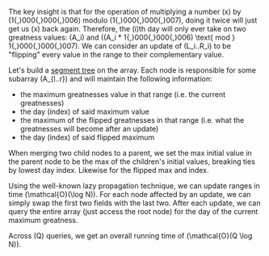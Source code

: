 The key insight is that for the operation of multiplying a number \(x\) by \(1{,}000{,}000{,}006\) modulo \(1{,}000{,}000{,}007\), doing it twice will just get us \(x\) back again. Therefore, the \(i\)th day will only ever take on two greatness values: \(A_i\) and \((A_i * 1{,}000{,}000{,}006) \text{ mod } 1{,}000{,}000{,}007\). We can consider an update of \(L_i..R_i\) to be "flipping" every value in the range to their complementary value.

Let's build a [segment tree](https://en.wikipedia.org/wiki/Segment_tree) on the array. Each node is responsible for some subarray \(A_{l..r}\) and will maintain the following information:

* the maximum greatnesses value in that range (i.e. the current greatnesses)
* the day (index) of said maximum value
* the maximum of the flipped greatnesses in that range (i.e. what the greatnesses will become after an update)
* the day (index) of said flipped maximum

When merging two child nodes to a parent, we set the max initial value in the parent node to be the max of the children's initial values, breaking ties by lowest day index. Likewise for the flipped max and index.

Using the well-known lazy propagation technique, we can update ranges in time \(\mathcal{O}(\log N)\). For each node affected by an update, we can simply swap the first two fields with the last two. After each update, we can query the entire array (just access the root node) for the day of the current maximum greatness.

Across \(Q\) queries, we get an overall running time of \(\mathcal{O}(Q \log N)\).
